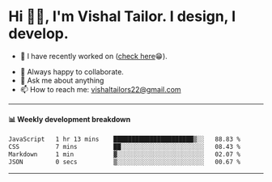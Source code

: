 # Hi 👋🏻, I'm Vishal Tailor. I design, I develop.

- 🔭 I have recently worked on ([check here](https://vishaltailor.com)😁).
<!-- - 🎦 Currently watching: JavaScript: The Hard Parts By Will Sentance. -->
- 👯 Always happy to collaborate.
- 💬 Ask me about anything
- 📫 How to reach me: <a href="mailto:vishaltailors22@gmail.com">vishaltailors22@gmail.com</a>

<hr /> 
<h4>📊 Weekly development breakdown</h4>
<!--START_SECTION:waka-->

```txt
JavaScript   1 hr 13 mins    ██████████████████████▒░░   88.83 %
CSS          7 mins          ██░░░░░░░░░░░░░░░░░░░░░░░   08.43 %
Markdown     1 min           ▓░░░░░░░░░░░░░░░░░░░░░░░░   02.07 %
JSON         0 secs          ▒░░░░░░░░░░░░░░░░░░░░░░░░   00.67 %
```

<!--END_SECTION:waka-->
<hr /> 

<!-- ![](./profile-3d-contrib/profile-green-animate.svg) -->
